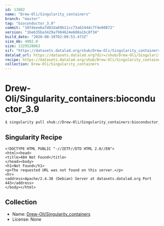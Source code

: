 ```yaml
---
id: 13882
name: "Drew-Oli/Singularity_containers"
branch: "master"
tag: "bioconductor_3.9"
commit: "10fdeee6a7d83da69b11cc73a6244dc7f4e00872"
version: "1be635ba3429a7984624e600a1bc8f34"
build_date: "2020-08-10T02:08:53.473Z"
size_mb: 4002.0
size: 1329528863
sif: "https://datasets.datalad.org/shub/Drew-Oli/Singularity_containers/bioconductor_3.9/2020-08-10-10fdeee6-1be635ba/1be635ba3429a7984624e600a1bc8f34.sif"
datalad_url: https://datasets.datalad.org?dir=/shub/Drew-Oli/Singularity_containers/bioconductor_3.9/2020-08-10-10fdeee6-1be635ba/
recipe: https://datasets.datalad.org/shub/Drew-Oli/Singularity_containers/bioconductor_3.9/2020-08-10-10fdeee6-1be635ba/Singularity
collection: Drew-Oli/Singularity_containers
---
```


# Drew-Oli/Singularity_containers:bioconductor_3.9

```bash
$ singularity pull shub://Drew-Oli/Singularity_containers:bioconductor_3.9
```

## Singularity Recipe

```singularity
<!DOCTYPE HTML PUBLIC "-//IETF//DTD HTML 2.0//EN">
<html><head>
<title>404 Not Found</title>
</head><body>
<h1>Not Found</h1>
<p>The requested URL was not found on this server.</p>
<hr>
<address>Apache/2.4.38 (Debian) Server at datasets.datalad.org Port 443</address>
</body></html>
```

## Collection

 - Name: [Drew-Oli/Singularity_containers](https://github.com/Drew-Oli/Singularity_containers)
 - License: None

